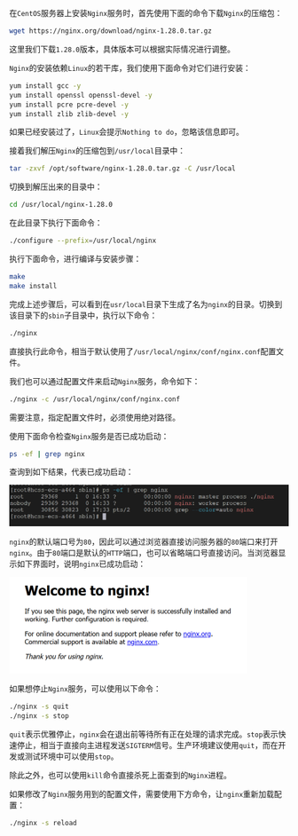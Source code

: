 在`CentOS`服务器上安装`Nginx`服务时，首先使用下面的命令下载`Nginx`的压缩包：

```sh
wget https://nginx.org/download/nginx-1.28.0.tar.gz
```

这里我们下载`1.28.0`版本，具体版本可以根据实际情况进行调整。

`Nginx`的安装依赖`Linux`的若干库，我们使用下面命令对它们进行安装：

```sh
yum install gcc -y
yum install openssl openssl-devel -y
yum install pcre pcre-devel -y
yum install zlib zlib-devel -y
```

如果已经安装过了，`Linux`会提示`Nothing to do`，忽略该信息即可。

接着我们解压`Nginx`的压缩包到`/usr/local`目录中：

```sh
tar -zxvf /opt/software/nginx-1.28.0.tar.gz -C /usr/local
```

切换到解压出来的目录中：

```sh
cd /usr/local/nginx-1.28.0
```

在此目录下执行下面命令：

```sh
./configure --prefix=/usr/local/nginx
```

执行下面命令，进行编译与安装步骤：

```sh
make
make install
```

完成上述步骤后，可以看到在`usr/local`目录下生成了名为`nginx`的目录。切换到该目录下的`sbin`子目录中，执行以下命令：

```sh
./nginx
```

直接执行此命令，相当于默认使用了`/usr/local/nginx/conf/nginx.conf`配置文件。

我们也可以通过配置文件来启动`Nginx`服务，命令如下：

```sh
./nginx -c /usr/local/nginx/conf/nginx.conf
```

需要注意，指定配置文件时，必须使用绝对路径。

使用下面命令检查`Nginx`服务是否已成功启动：

```sh
ps -ef | grep nginx
```

查询到如下结果，代表已成功启动：

<img src="image/image-20251021173332940.png" alt="image-20251021173332940" style="zoom:60%;" />

`nginx`的默认端口号为`80`，因此可以通过浏览器直接访问服务器的`80`端口来打开`nginx`。由于`80`端口是默认的`HTTP`端口，也可以省略端口号直接访问。当浏览器显示如下界面时，说明`nginx`已成功启动：

<img src="image/image-20251021173458429.png" alt="image-20251021173458429" style="zoom:50%;" />

如果想停止`Nginx`服务，可以使用以下命令：

```sh
./nginx -s quit
./nginx -s stop
```

`quit`表示优雅停止，`nginx`会在退出前等待所有正在处理的请求完成。`stop`表示快速停止，相当于直接向主进程发送`SIGTERM`信号。生产环境建议使用`quit`，而在开发或测试环境中可以使用`stop`。

除此之外，也可以使用`kill`命令直接杀死上面查到的`Nginx`进程。

如果修改了`Nginx`服务用到的配置文件，需要使用下方命令，让`nginx`重新加载配置：

```sh
./nginx -s reload
```

